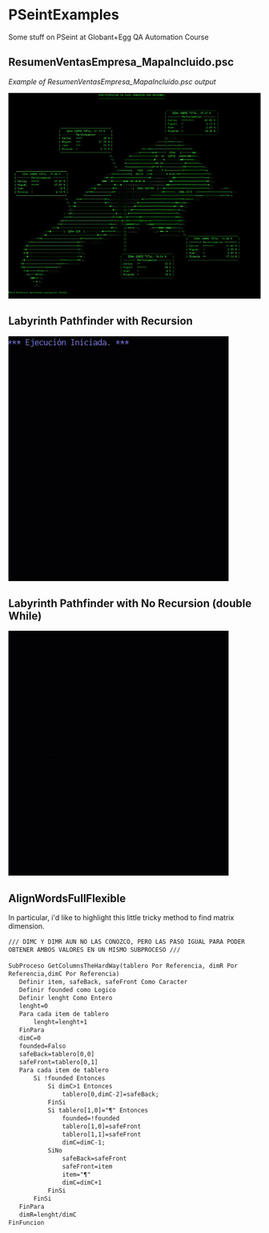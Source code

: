 # PSeintExamples
Some stuff on PSeint at Globant+Egg QA Automation Course


## ResumenVentasEmpresa_MapaIncluido.psc

*Example of ResumenVentasEmpresa_MapaIncluido.psc output*

![alt text](https://github.com/Jmlucero1984/PSeintExamples/blob/main/map.JPG?raw=true)



## Labyrinth Pathfinder with Recursion 

![alt text](https://github.com/Jmlucero1984/PSeintExamples/blob/main/Labyrinth%20Recursion.gif?raw=true)



## Labyrinth Pathfinder with No Recursion (double While)

![alt text](https://github.com/Jmlucero1984/PSeintExamples/blob/main/Labyrinth%20No%20Recursion.gif?raw=true)


## AlignWordsFullFlexible

In particular, i'd like to highlight this little tricky method to find matrix dimension.

 ```
/// DIMC Y DIMR AUN NO LAS CONOZCO, PERO LAS PASO IGUAL PARA PODER OBTENER AMBOS VALORES EN UN MISMO SUBPROCESO ///

SubProceso GetColumnsTheHardWay(tablero Por Referencia, dimR Por Referencia,dimC Por Referencia)
	Definir item, safeBack, safeFront Como Caracter
	Definir founded como Logico
	Definir lenght Como Entero
	lenght=0
	Para cada item de tablero
		lenght=lenght+1
	FinPara
	dimC=0
	founded=Falso
	safeBack=tablero[0,0]
	safeFront=tablero[0,1]
	Para cada item de tablero
		Si !founded Entonces
			Si dimC>1 Entonces
				tablero[0,dimC-2]=safeBack;
			FinSi
			Si tablero[1,0]="¶" Entonces 
				founded=!founded
				tablero[1,0]=safeFront
				tablero[1,1]=safeFront
				dimC=dimC-1;
			SiNo 
				safeBack=safeFront
				safeFront=item
				item="¶"
				dimC=dimC+1
			FinSi
		FinSi
	FinPara
	dimR=lenght/dimC
FinFuncion
```
